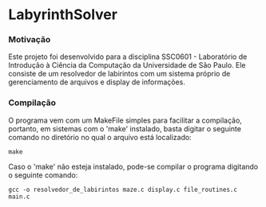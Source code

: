 # LabyrinthSolver

### Motivação
Este projeto foi desenvolvido para a disciplina SSC0601 - Laboratório de Introdução à Ciência da Computação da Universidade de São Paulo. Ele consiste de um resolvedor de labirintos com um sistema próprio de gerenciamento de arquivos e display de informações.

### Compilação
O programa vem com um MakeFile simples para facilitar a compilação, portanto, em sistemas com o 'make' instalado, basta digitar o seguinte comando no diretório no qual o arquivo está localizado:

```
make
```

Caso o 'make' não esteja instalado, pode-se compilar o programa digitando o seguinte comando:

```
gcc -o resolvedor_de_labirintos maze.c display.c file_routines.c main.c
```

